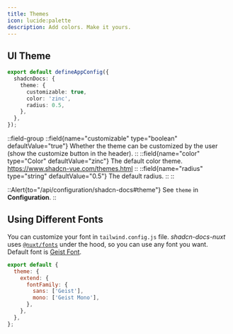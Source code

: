 ```yaml
---
title: Themes
icon: lucide:palette
description: Add colors. Make it yours.
---
```


## UI Theme

```ts [app.config.ts]
export default defineAppConfig({
  shadcnDocs: {
    theme: {
      customizable: true,
      color: 'zinc',
      radius: 0.5,
    },
  },
});
```

::field-group
  ::field{name="customizable" type="boolean" defaultValue="true"}
  Whether the theme can be customized by the user (show the customize button in the header).
  ::
  ::field{name="color" type="Color" defaultValue="zinc"}
  The default color theme. https://www.shadcn-vue.com/themes.html
  ::
  ::field{name="radius" type="string" defaultValue="0.5"}
  The default radius.
  ::
::

::Alert{to="/api/configuration/shadcn-docs#theme"}
See `theme` in **Configuration**.
::

## Using Different Fonts

You can customize your font in `tailwind.config.js` file. _shadcn-docs-nuxt_ uses [`@nuxt/fonts`](https://fonts.nuxt.com/) under the hood, so you can use any font you want. Default font is [Geist Font](https://vercel.com/font).

```js [tailwind.config.js]
export default {
  theme: {
    extend: {
      fontFamily: {
        sans: ['Geist'],
        mono: ['Geist Mono'],
      },
    },
  },
};
```
